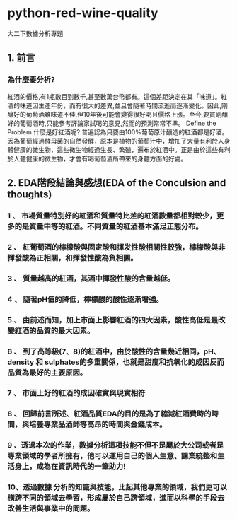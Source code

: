 # python-red-wine-quality
大二下數據分析專題

## 1. 前言
### 為什麼要分析?
紅酒的價格,有1瓶數百到數千,甚至數萬台幣都有。這個差距決定在其「味道」。紅酒的味道因生產年份，而有很大的差異,並且會隨著時間流逝而逐漸變化。因此,剛釀好的葡萄酒雖味道不佳,但10年後可能會變得很好喝且價格上漲。至今,要買剛釀好的葡萄酒時,只能參考評論家試喝的意見,然而的預測常常不準。
Define the Problem 什麼是好紅酒呢?
普遍認為只要由100%葡萄原汁釀造的紅酒都是好酒。因為葡萄經過酵母菌的自然發酵，原本是植物的葡萄汁中，增加了大量有利於人身體健康的微生物，這些微生物經過生長、繁殖，遍布於紅酒中。正是由於這些有利於人體健康的微生物，才會有喝葡萄酒所帶來的身體方面的好處。

## 2. EDA階段結論與感想(EDA of the Conculsion and thoughts)
### 1 、 市場質量特別好的紅酒和質量特比差的紅酒數量都相對較少，更多的是質量中等的紅酒。不同質量的紅酒基本滿足正態分布。
### 2 、 紅葡萄酒的檸檬酸與固定酸和揮发性酸相關性較強，檸檬酸與非揮發酸為正相關，和揮發性酸為負相關。
### 3 、 質量越高的紅酒，其酒中揮發性酸的含量越低。
### 4 、 隨著pH值的降低，檸檬酸的酸性逐漸增強。
### 5 、 由前述而知，加上市面上影響紅酒的四大因素，酸性高低是最改變紅酒的品質的最大因素。
### 6 、 到了高等級(7、8)的紅酒中，由於酸性的含量幾近相同，pH、density 和 sulphates的多重關係，也就是甜度和抗氧化的成因反而品質為最好的主要原因。
### 7 、 市面上好的紅酒的成因確實與現實相符
### 8 、 回歸前言所述、紅酒品質EDA的目的是為了縮減紅酒費時的時間，與培養專業品酒師等高昂的時間與金錢成本。
### 9 、透過本次的作業，數據分析這項技能不但不是屬於大公司或者是專業領域的學者所擁有，他可以運用自己的個人生意、課業統整和生活身上，成為在資訊時代的一筆助力!
### 10、透過數據 分析的知識與技能，比起其他專業的領域，我們更可以橫跨不同的領域去學習，形成屬於自己跨領域，進而以科學的手段去改善生活與事業中的問題。
